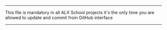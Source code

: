 ***
This file is mandatory in all ALX School projects
it's the only time you are allowed to update and commit from GitHub interface
***
